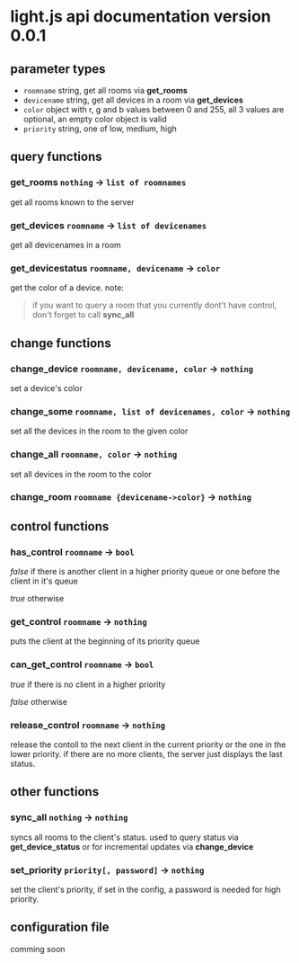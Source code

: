 # light.js api documentation version 0.0.1

## parameter types
- `roomname` string, get all rooms via **get_rooms**
- `devicename` string, get all devices in a room via **get_devices**
- `color` object with r, g and b values between 0 and 255, all 3 values are optional, an empty color object is valid
- `priority` string, one of low, medium, high

## query functions

### get_rooms `nothing` -> `list of roomnames`
get all rooms known to the server

### get_devices `roomname` -> `list of devicenames`
get all devicenames in a room

### get_devicestatus `roomname, devicename` -> `color`
get the color of a device. note:
> if you want to query a room that you currently dont't have control, don't forget to call **sync_all**

## change functions

### change_device `roomname, devicename, color` -> `nothing`
set a device's color

### change_some `roomname, list of devicenames, color` -> `nothing`
set all the devices in the room to the given color

### change_all `roomname, color` -> `nothing`
set all devices in the room to the color

### change_room `roomname {devicename->color}` -> `nothing`


## control functions
### has_control `roomname` -> `bool`
_false_ if there is another client in a higher priority queue or one before the client in it's queue

_true_ otherwise


### get_control `roomname` -> `nothing`
puts the client at the beginning of its priority queue

### can\_get_control `roomname` -> `bool`
_true_ if there is no client in a higher priority

_false_ otherwise


### release_control `roomname` -> `nothing`
release the contoll to the next client in the current priority or the one in the lower priority.
if there are no more clients, the server just displays the last status.

## other functions
### sync_all `nothing` -> `nothing`
syncs all rooms to the client's status. used to query status via **get\_device_status**
or for incremental updates via **change_device**

### set_priority `priority[, password]` -> `nothing`
set the client's priority, if set in the config, a password is needed for high priority.

## configuration file
comming soon